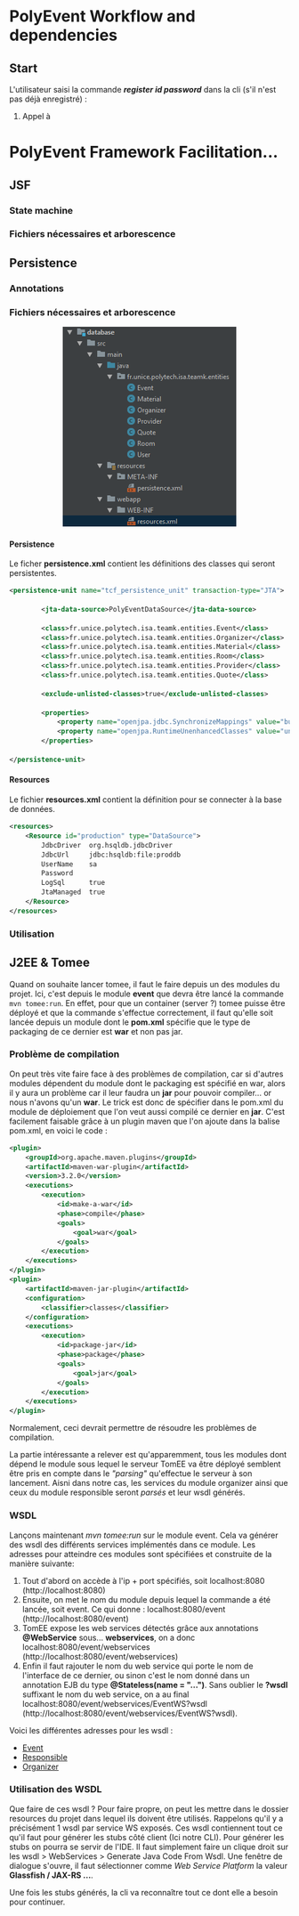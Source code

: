 # PolyEvent Workflow and dependencies

## Start

L'utilisateur saisi la commande ***register id password*** dans la cli (s'il n'est pas déjà enregistré) :
1. Appel à

# PolyEvent Framework Facilitation...

## JSF

### State machine

### Fichiers nécessaires et arborescence

## Persistence

### Annotations

### Fichiers nécessaires et arborescence

<p align="center">
  <img src="https://raw.githubusercontent.com/Shanoi/bug-free-disco/master/XQC/Imgs/BD.png"/>
</p>

#### Persistence

Le ficher **persistence.xml** contient les définitions des classes qui seront persistentes.

```xml
<persistence-unit name="tcf_persistence_unit" transaction-type="JTA">

        <jta-data-source>PolyEventDataSource</jta-data-source>

        <class>fr.unice.polytech.isa.teamk.entities.Event</class>
        <class>fr.unice.polytech.isa.teamk.entities.Organizer</class>
        <class>fr.unice.polytech.isa.teamk.entities.Material</class>
        <class>fr.unice.polytech.isa.teamk.entities.Room</class>
        <class>fr.unice.polytech.isa.teamk.entities.Provider</class>
        <class>fr.unice.polytech.isa.teamk.entities.Quote</class>

        <exclude-unlisted-classes>true</exclude-unlisted-classes>

        <properties>
            <property name="openjpa.jdbc.SynchronizeMappings" value="buildSchema(ForeignKeys=true)"/>
            <property name="openjpa.RuntimeUnenhancedClasses" value="unsupported" />
        </properties>

</persistence-unit>
```

#### Resources

Le fichier **resources.xml** contient la définition pour se connecter à la base de données.

```xml
<resources>
    <Resource id="production" type="DataSource">
        JdbcDriver  org.hsqldb.jdbcDriver
        JdbcUrl     jdbc:hsqldb:file:proddb
        UserName    sa
        Password
        LogSql      true
        JtaManaged  true
    </Resource>
</resources>
```

### Utilisation


## J2EE & Tomee

Quand on souhaite lancer tomee, il faut le faire depuis un des modules du projet. Ici, c'est depuis le module **event** que devra être lancé la commande `mvn tomee:run`.
En effet, pour que un container (server ?) tomee puisse être déployé et que la commande s'effectue correctement, il faut qu'elle soit lancée depuis un module dont le **pom.xml** spécifie que le type de packaging de ce dernier est **war** et non pas jar.

### Problème de compilation

On peut très vite faire face à des problèmes de compilation, car si d'autres modules dépendent du module dont le packaging est spécifié en war, alors il y aura un problème car il leur faudra un **jar** pour pouvoir compiler... or nous n'avons qu'un **war**. Le trick est donc de spécifier dans le pom.xml du module de déploiement que l'on veut aussi compilé ce dernier en **jar**. C'est facilement faisable grâce à un plugin maven que l'on ajoute dans la balise pom.xml, en voici le code :

```xml
<plugin>
    <groupId>org.apache.maven.plugins</groupId>
    <artifactId>maven-war-plugin</artifactId>
    <version>3.2.0</version>
    <executions>
        <execution>
            <id>make-a-war</id>
            <phase>compile</phase>
            <goals>
                <goal>war</goal>
            </goals>
        </execution>
    </executions>
</plugin>
<plugin>
    <artifactId>maven-jar-plugin</artifactId>
    <configuration>
        <classifier>classes</classifier>
    </configuration>
    <executions>
        <execution>
            <id>package-jar</id>
            <phase>package</phase>
            <goals>
                <goal>jar</goal>
            </goals>
        </execution>
    </executions>
</plugin>
```

Normalement, ceci devrait permettre de résoudre les problèmes de compilation.

La partie intéressante a relever est qu'apparemment, tous les modules dont dépend le module sous lequel le serveur TomEE va être déployé semblent être pris en compte dans le *"parsing"* qu'effectue le serveur à son lancement. Aisni dans notre cas, les services du module organizer ainsi que ceux du module responsible seront *parsés* et leur wsdl générés.

### WSDL

Lançons maintenant *mvn tomee:run* sur le module event. Cela va générer des wsdl des différents services implémentés dans ce module. Les adresses pour atteindre ces modules sont spécifiées et construite de la manière suivante:
1. Tout d'abord on accède à l'ip + port spécifiés, soit localhost:8080 (http://localhost:8080)
2. Ensuite, on met le nom du module depuis lequel la commande a été lancée, soit event. Ce qui donne : localhost:8080/event (http://localhost:8080/event)
3. TomEE expose les web services détectés grâce aux annotations **@WebService** sous... **webservices**, on a donc localhost:8080/event/webservices (http://localhost:8080/event/webservices)
4. Enfin il faut rajouter le nom du web service qui porte le nom de l'interface de ce dernier, ou sinon c'est le nom donné dans un annotation EJB du type **@Stateless(name = "...")**. Sans oublier le **?wsdl** suffixant le nom du web service, on a au final localhost:8080/event/webservices/EventWS?wsdl (http://localhost:8080/event/webservices/EventWS?wsdl).

Voici les différentes adresses pour les wsdl :
+ [Event](http://localhost:8080/event/webservices/EventWS?wsdl)
+ [Responsible](http://localhost:8080/event/webservices/OrganizerWS?wsdl)
+ [Organizer](http://localhost:8080/event/webservices/ResponsibleWS?wsdl)

### Utilisation des WSDL

Que faire de ces wsdl ? Pour faire propre, on peut les mettre dans le dossier resources du projet dans lequel ils doivent être utilisés. Rappelons qu'il y a précisément 1 wsdl par service WS exposés. Ces wsdl contiennent tout ce qu'il faut pour générer les stubs côté client (Ici notre CLI). Pour générer les stubs on pourra se servir de l'IDE. Il faut simplement faire un clique droit sur les wsdl > WebServices > Generate Java Code From Wsdl. Une fenêtre de dialogue s'ouvre, il faut sélectionner comme *Web Service Platform* la valeur **Glassfish / JAX-RS ...**.

Une fois les stubs générés, la cli va reconnaître tout ce dont elle a besoin pour continuer.
